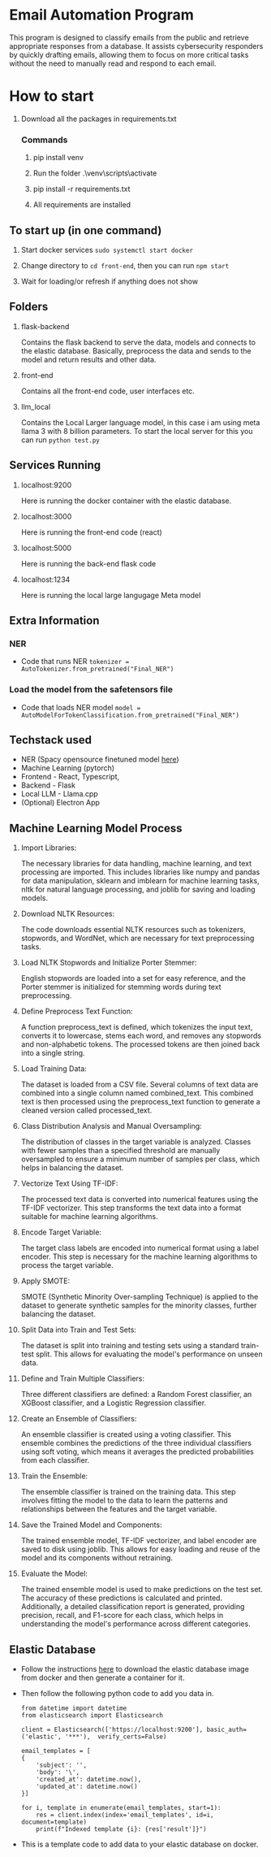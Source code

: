 # Email Automation Program

This program is designed to classify emails from the public and retrieve appropriate responses from a database. It assists cybersecurity responders by quickly drafting emails, allowing them to focus on more critical tasks without the need to manually read and respond to each email.

# How to start

1. Download all the packages in requirements.txt
    
    ### Commands

    1. pip install venv

    2. Run the folder .\venv\scripts\activate

    3. pip install -r requirements.txt

    4. All requirements are installed

## To start up (in one command)

1. Start docker services ```sudo systemctl start docker```

2. Change directory to ```cd front-end```, then you can run ```npm start```

3. Wait for loading/or refresh if anything does not show

## Folders

1. flask-backend

    Contains the flask backend to serve the data, models and connects to the elastic database. Basically, preprocess the data and sends to the model and return results and other data.

2. front-end

    Contains all the front-end code, user interfaces etc.

3. llm_local

    Contains the Local Larger language model, in this case i am using meta llama 3 with 8 billion parameters. To start the local server for this you can run ```python test.py```


## Services Running

1. localhost:9200

    Here is running the docker container with the elastic database.

2. localhost:3000
    
    Here is running the front-end code (react)

3. localhost:5000

    Here is running the back-end flask code

4. localhost:1234

    Here is running the local large langugage Meta model


## Extra Information

### NER

- Code that runs NER
    ```tokenizer = AutoTokenizer.from_pretrained("Final_NER")```

### Load the model from the safetensors file

- Code that loads NER model
    ```model = AutoModelForTokenClassification.from_pretrained("Final_NER")```


## Techstack used
- NER (Spacy opensource finetuned model [here](https://huggingface.co/Babelscape/cner-base))
- Machine Learning (pytorch)
- Frontend - React, Typescript,
- Backend - Flask
- Local LLM - Llama.cpp
- (Optional) Electron App


## Machine Learning Model Process

1. Import Libraries:

    The necessary libraries for data handling, machine learning, and text processing are imported. This includes libraries like numpy and pandas for data manipulation, sklearn and imblearn for machine learning tasks, nltk for natural language processing, and joblib for saving and loading models.

2. Download NLTK Resources:

    The code downloads essential NLTK resources such as tokenizers, stopwords, and WordNet, which are necessary for text preprocessing tasks.

3. Load NLTK Stopwords and Initialize Porter Stemmer:

    English stopwords are loaded into a set for easy reference, and the Porter stemmer is initialized for stemming words during text preprocessing.

4. Define Preprocess Text Function:

    A function preprocess_text is defined, which tokenizes the input text, converts it to lowercase, stems each word, and removes any stopwords and non-alphabetic tokens. The processed tokens are then joined back into a single string.

5. Load Training Data:

    The dataset is loaded from a CSV file. Several columns of text data are combined into a single column named combined_text. This combined text is then processed using the preprocess_text function to generate a cleaned version called processed_text.

6. Class Distribution Analysis and Manual Oversampling:

    The distribution of classes in the target variable is analyzed. Classes with fewer samples than a specified threshold are manually oversampled to ensure a minimum number of samples per class, which helps in balancing the dataset.

7. Vectorize Text Using TF-IDF:

    The processed text data is converted into numerical features using the TF-IDF vectorizer. This step transforms the text data into a format suitable for machine learning algorithms.

8. Encode Target Variable:

    The target class labels are encoded into numerical format using a label encoder. This step is necessary for the machine learning algorithms to process the target variable.

9. Apply SMOTE:

    SMOTE (Synthetic Minority Over-sampling Technique) is applied to the dataset to generate synthetic samples for the minority classes, further balancing the dataset.

10. Split Data into Train and Test Sets:

    The dataset is split into training and testing sets using a standard train-test split. This allows for evaluating the model's performance on unseen data.

11. Define and Train Multiple Classifiers:

    Three different classifiers are defined: a Random Forest classifier, an XGBoost classifier, and a Logistic Regression classifier.

12. Create an Ensemble of Classifiers:

    An ensemble classifier is created using a voting classifier. This ensemble combines the predictions of the three individual classifiers using soft voting, which means it averages the predicted probabilities from each classifier.


13. Train the Ensemble:

    The ensemble classifier is trained on the training data. This step involves fitting the model to the data to learn the patterns and relationships between the features and the target variable.


14. Save the Trained Model and Components:

    The trained ensemble model, TF-IDF vectorizer, and label encoder are saved to disk using joblib. This allows for easy loading and reuse of the model and its components without retraining.


15. Evaluate the Model:

    The trained ensemble model is used to make predictions on the test set. The accuracy of these predictions is calculated and printed. Additionally, a detailed classification report is generated, providing precision, recall, and F1-score for each class, which helps in understanding the model's performance across different categories.



## Elastic Database

- Follow the instructions [here](https://www.elastic.co/guide/en/elasticsearch/reference/current/docker.html) to download the elastic database image from docker and then generate a container for it.

- Then follow the following python code to add you data in.
    ```` 
    from datetime import datetime
    from elasticsearch import Elasticsearch

    client = Elasticsearch(['https://localhost:9200'], basic_auth=('elastic', '***'),  verify_certs=False)

    email_templates = [
    {
        'subject': '',
        'body': '\',
        'created_at': datetime.now(),
        'updated_at': datetime.now()
    }]

    for i, template in enumerate(email_templates, start=1):
        res = client.index(index='email_templates', id=i, document=template)
        print(f"Indexed template {i}: {res['result']}")

    ````

- This is a template code to add data to your elastic database on docker.





